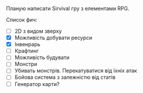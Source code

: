 Планую написати Sirvival гру з елементами RPG.

Список фич:
 * [ ] 2D з видом зверху
 * [X] Можливість добувати ресурси
 * [X] Інвенрарь
 * [ ] Крафтинг
 * [ ] Можливість будувати
 * [ ] Монстри
 * [ ] Убивать монстрів. Перекатуватися від їхніх атак
 * [ ] Бойова система з залежністю від статів
 * [ ] Генератор карти?
